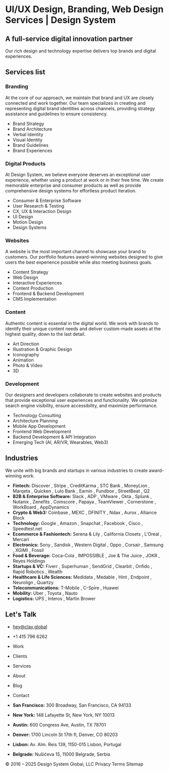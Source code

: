 # UI/UX Design, Branding, Web Design Services | Design System

## A full-service digital innovation partner

Our rich design and technology expertise delivers top brands and digital experiences.

## Services list

### Branding
At the core of our approach, we maintain that brand and UX are closely connected and work together. Our team specializes in creating and representing digital brand identities across channels, providing strategy assistance and guidelines to ensure consistency.

*   Brand Strategy
*   Brand Architecture
*   Verbal Identity
*   Visual Identity
*   Brand Guidelines
*   Brand Experiences

### Digital Products
At Design System, we believe everyone deserves an exceptional user experience, whether using a product at work or in their free time. We create memorable enterprise and consumer products as well as provide comprehensive design systems for effortless product iteration.

*   Consumer & Enterprise Software
*   User Research & Testing
*   CX, UX & Interaction Design
*   UI Design
*   Motion Design
*   Design Systems

### Websites
A website is the most important channel to showcase your brand to customers. Our portfolio features award-winning websites designed to give users the best experience possible while also meeting business goals.

*   Content Strategy
*   Web Design
*   Interactive Experiences
*   Content Production
*   Frontend & Backend Development
*   CMS Implementation

### Content
Authentic content is essential in the digital world. We work with brands to identify their unique content needs and deliver custom-made assets at the highest quality, down to the last detail.

*   Art Direction
*   Illustration & Graphic Design
*   Iconography
*   Animation
*   Photo & Video
*   3D

### Development
Our designers and developers collaborate to create websites and products that provide exceptional user experiences and functionality. We optimize search engine visibility, ensure accessibility, and maximize performance.

*   Technology Consulting
*   Architecture Planning
*   Mobile App Development
*   Frontend Web Development
*   Backend Development & API Integration
*   Emerging Tech (AI, AR/VR, Wearables, Web3)

## Industries

We unite with big brands and startups in various industries to create award-winning work.

*   **Fintech:** Discover , Stripe , CreditKarma , STC Bank , MoneyLion , Marqeta , Quicken , Lulo Bank , Earnin , Fundbox , StreetBeat , Q2
*   **B2B & Enterprise Software:** Slack , ADP , VMware , Okta , Splunk , Nutanix , Zenefits , Comscore , Papaya , TeamViewer , Cornerstone , WorkBoard , AppDynamics
*   **Crypto & Web3:** Coinbase , MEXC , DFINITY , Ndax , Aurox , Alliance Block
*   **Technology:** Google , Amazon , Snapchat , Facebook , Cisco , Speedtest.net
*   **Ecommerce & Fashiontech:** Serena & Lily , California Closets , L'Oreal , Mercari
*   **Electronics:** Sony , Sandisk , Western Digital , Oppo , Corsair , Samsung , XGIMI , Fossil
*   **Food & Beverage:** Coca-Cola , IMPOSSIBLE , Joe & The Juice , JOKR , Reyes Holdings
*   **Startups & VC:** Fiverr , Superhuman , SendGrid , Clearbit , Onfido , Rapid Robotics , Wealth
*   **Healthcare & Life Sciences:** Medidata , Medable , Hint , Endpoint , Neurolign , Quartzy
*   **Telecommunications:** T-Mobile , C-Spire , Huawei
*   **Mobility:** Uber , Toyota , Nauto
*   **Logistics:** UPS , Interos , Martin Brower

## Let's Talk

*   hey@clay.global
*   +1 415 796 6262

*   Work
*   Clients
*   Services
*   About
*   Blog
*   Contact

*   **San Francisco:** 300 Broadway, San Francisco, CA 94133
*   **New York:** 148 Lafayette St, New York, NY 10013
*   **Austin:** 600 Congress Ave, Austin, TX 78701
*   **Denver:** 1700 Lincoln St 17th fl, Denver, CO 80203
*   **Lisbon:** Av. Alm. Reis 139, 1150-015 Lisbon, Portugal
*   **Belgrade:** Nušićeva 15, 11000 Belgrade, Serbia

© 2016 – 2025 Design System Global, LLC
Privacy
Terms
Sitemap